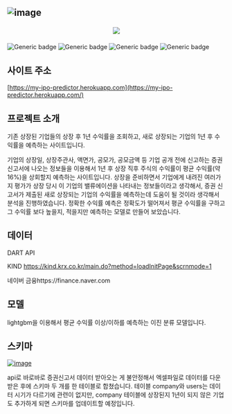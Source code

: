 ![image](https://user-images.githubusercontent.com/73813367/119088206-40f05700-ba43-11eb-9d46-2bf95b63fa83.png)<p align="center"><img src="image_src"></p>
---

![Generic badge](https://img.shields.io/badge/python-3.8.8-brightgreen)
![Generic badge](https://img.shields.io/badge/%09SQLAlchemy-1.3.23-yellowgreen)
![Generic badge](https://img.shields.io/badge/Flask-1.1.2-red)
![Generic badge](https://img.shields.io/badge/scikit--learn-0.24.1-blue) 

## 사이트 주소

[https://my-ipo-predictor.herokuapp.com](https://my-ipo-predictor.herokuapp.com/)

## 프로젝트 소개
기존 상장된 기업들의 상장 후 1년 수익률을 조회하고, 새로 상장되는 기업의 1년 후 수익률을 예측하는 사이트입니다.

기업의 상장일, 상장주관사, 액면가, 공모가, 공모금액 등 기업 공개 전에 신고하는 증권신고서에 나오는 정보들을 이용해서 1년 후 상장 직후 주식의 수익률이 평균 수익률(약 16%)을 상회할지 예측하는 사이트입니다. 상장을 준비하면서 기업에게 내려진 여러가지 평가가 상장 당시 이 기업의 밸류에이션을 나타내는 정보들이라고 생각해서, 증권 신고서가 제출된 새로 상장되는 기업의 수익률을 예측하는데 도움이 될 것이라 생각해서 분석을 진행하였습니다. 정확한 수익률 예측은 정확도가 떨어져서 평균 수익률을 구하고 그 수익률 보다 높을지, 적을지만 예측하는 모델로 만들어 보았습니다.

## 데이터
DART API

KIND https://kind.krx.co.kr/main.do?method=loadInitPage&scrnmode=1

네이버 금융https://finance.naver.com

## 모델
lightgbm을 이용해서 평균 수익률 이상/이하를 예측하는 이진 분류 모델입니다. 

## 스키마

[![image](https://user-images.githubusercontent.com/73813367/112963439-569f7980-9182-11eb-996c-f7aab901c505.png)](https://user-images.githubusercontent.com/73813367/112963439-569f7980-9182-11eb-996c-f7aab901c505.png)

api로 바로바로 증권신고서 데이터 받아오는 게 불안정해서 엑셀파일로 데이터를 다운받은 후에 스키마 두 개를 한 테이블로 합쳤습니다. 테이블 company와 users는 데이터 시기가 다르기에 관련이 없지만, company 테이블에 상장된지 1년이 되지 않은 기업도 추가하게 되면 스키마를 업데이트할 예정입니다.
